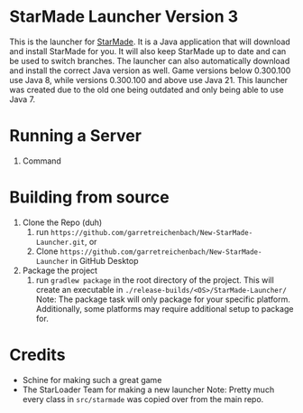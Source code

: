 # StarMade Launcher Version 3

This is the launcher for [StarMade](https://www.star-made.org/). It is a Java application that will download and install
StarMade for you. It will also keep StarMade up to date and can be used to switch branches.
The launcher can also automatically download and install the correct Java version as well. Game versions below 0.300.100
use Java 8, while versions 0.300.100 and above use Java 21.
This launcher was created due to the old one being outdated and only being able to use Java 7.


# Running a Server

1. Command


# Building from source

1. Clone the Repo (duh)
    1. run `https://github.com/garretreichenbach/New-StarMade-Launcher.git`, or
    2. Clone `https://github.com/garretreichenbach/New-StarMade-Launcher` in GitHub Desktop
2. Package the project
    1. run `gradlew package` in the root directory of the project. This will create an executable in `./release-builds/<OS>/StarMade-Launcher/`
        Note: The package task will only package for your specific platform. Additionally, some platforms may require additional setup to package for.

# Credits

- Schine for making such a great game
- The StarLoader Team for making a new launcher
  Note: Pretty much every class in `src/starmade` was copied over from the main repo.
